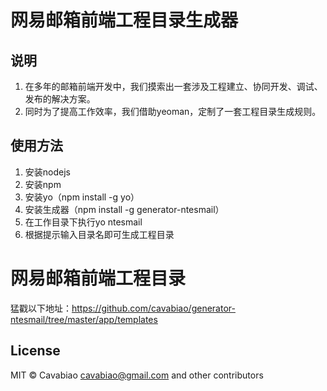 网易邮箱前端工程目录生成器
==================
## 说明
1. 在多年的邮箱前端开发中，我们摸索出一套涉及工程建立、协同开发、调试、发布的解决方案。
2. 同时为了提高工作效率，我们借助yeoman，定制了一套工程目录生成规则。

## 使用方法
1. 安装nodejs
2. 安装npm
3. 安装yo（npm install -g yo）
4. 安装生成器（npm install -g generator-ntesmail）
5. 在工作目录下执行yo ntesmail
6. 根据提示输入目录名即可生成工程目录


网易邮箱前端工程目录
==================
猛戳以下地址：https://github.com/cavabiao/generator-ntesmail/tree/master/app/templates

## License

MIT © Cavabiao <cavabiao@gmail.com> and other contributors

